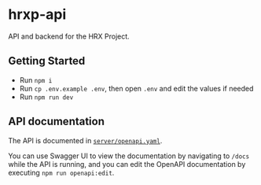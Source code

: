 # hrxp-api

API and backend for the HRX Project.

## Getting Started

- Run `npm i`
- Run `cp .env.example .env`, then open `.env` and edit the values if needed
- Run `npm run dev`

## API documentation

The API is documented in [`server/openapi.yaml`](https://github.com/hrxp/api/blob/master/server/openapi.yaml). 

You can use Swagger UI to view the documentation by navigating to `/docs` while the API is running, and you can edit the OpenAPI documentation by executing `npm run openapi:edit`.
